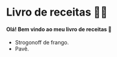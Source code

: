 # Livro de receitas :man_cook:

#### Olá! Bem vindo ao meu livro de receitas :wave:

- Strogonoff de frango.
- Pavê.